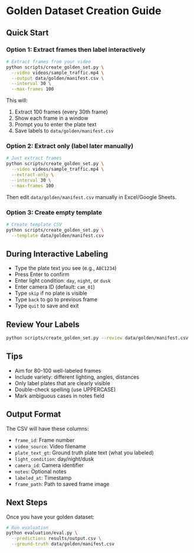 # Golden Dataset Creation Guide

## Quick Start

### Option 1: Extract frames then label interactively

```bash
# Extract frames from your video
python scripts/create_golden_set.py \
  --video videos/sample_traffic.mp4 \
  --output data/golden/manifest.csv \
  --interval 30 \
  --max-frames 100
```

This will:
1. Extract 100 frames (every 30th frame)
2. Show each frame in a window
3. Prompt you to enter the plate text
4. Save labels to `data/golden/manifest.csv`

### Option 2: Extract only (label later manually)

```bash
# Just extract frames
python scripts/create_golden_set.py \
  --video videos/sample_traffic.mp4 \
  --extract-only \
  --interval 30 \
  --max-frames 100
```

Then edit `data/golden/manifest.csv` manually in Excel/Google Sheets.

### Option 3: Create empty template

```bash
# Create template CSV
python scripts/create_golden_set.py \
  --template data/golden/manifest.csv
```

## During Interactive Labeling

- Type the plate text you see (e.g., `ABC1234`)
- Press Enter to confirm
- Enter light condition: `day`, `night`, or `dusk`
- Enter camera ID (default: `cam_01`)
- Type `skip` if no plate is visible
- Type `back` to go to previous frame
- Type `quit` to save and exit

## Review Your Labels

```bash
python scripts/create_golden_set.py --review data/golden/manifest.csv
```

## Tips

- Aim for 80-100 well-labeled frames
- Include variety: different lighting, angles, distances
- Only label plates that are clearly visible
- Double-check spelling (use UPPERCASE)
- Mark ambiguous cases in notes field

## Output Format

The CSV will have these columns:
- `frame_id`: Frame number
- `video_source`: Video filename
- `plate_text_gt`: Ground truth plate text (what you labeled)
- `light_condition`: day/night/dusk
- `camera_id`: Camera identifier
- `notes`: Optional notes
- `labeled_at`: Timestamp
- `frame_path`: Path to saved frame image

## Next Steps

Once you have your golden dataset:
```bash
# Run evaluation
python evaluation/eval.py \
  --predictions results/output.csv \
  --ground-truth data/golden/manifest.csv
```


